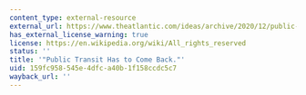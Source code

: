 ```yaml
---
content_type: external-resource
external_url: https://www.theatlantic.com/ideas/archive/2020/12/public-transit-has-come-back/617435/
has_external_license_warning: true
license: https://en.wikipedia.org/wiki/All_rights_reserved
status: ''
title: '"Public Transit Has to Come Back."'
uid: 159fc958-545e-4dfc-a40b-1f158ccdc5c7
wayback_url: ''
---
```

